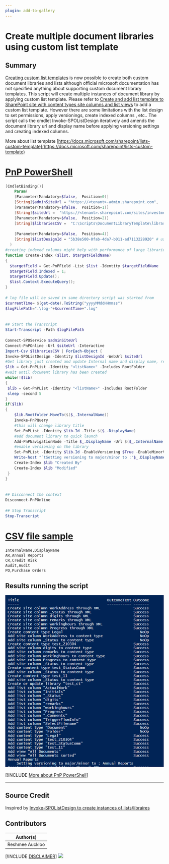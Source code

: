 ```yaml
---
plugin: add-to-gallery
---
```


# Create multiple document libraries using custom list template

## Summary

  [Creating custom list templates](https://docs.microsoft.com/sharepoint/lists-custom-template) is now possible to create both custom document libraries and lists although official microsoft documentation has not specified anything about supporting custom document library templates. This script will create multiple instances of document library by applying custom list template. Please refer to [Create and add list template to SharePoint site with content types,site columns and list views](https://pnp.github.io/script-samples/spo-add-list-template-with-custom-library/README.html) to add a custom list template. However there are some limitations with the list design to  set permissions, apply versionings, create indexed columns , etc.. The script calls the cmdlet Invoke-SPOListDesign iteratively and amends the document library url and display name before applying versioning settings and creating indexed columns.  
 
More about list template 
 [https://docs.microsoft.com/sharepoint/lists-custom-template](https://docs.microsoft.com/sharepoint/lists-custom-template)

# [PnP PowerShell](#tab/pnpps)

```powershell
[CmdletBinding()] 
    Param(
    [Parameter(Mandatory=$false,  Position=0)]
    [String]$adminSiteUrl = "https://<tenant>-admin.sharepoint.com",
    [Parameter(Mandatory=$false,  Position=1)]
    [String]$siteUrl =  "https://<tenant>.sharepoint.com/sites/investment",
    [Parameter(Mandatory=$false,  Position=2)]
    [String]$librariesCSV =  "C:\Scripts\DocumentLibraryTemplate\libraries.csv",

    [Parameter(Mandatory=$false,  Position=4)]
    [String]$listDesignId = "5b38e500-0fab-4da7-b011-ad7113228920" # use Get-SPOListDesign to find the Id of the list design containing the document library template
  )
#creating indexed columns might help with performance of large libraries, i.e. >5000 files
function Create-Index ($list, $targetFieldName)
{
  $targetField = Get-PnPField -List $list -Identity $targetFieldName
  $targetField.Indexed = 1;
  $targetField.Update();
  $list.Context.ExecuteQuery();
}

# log file will be saved in same directory script was started from  
$currentTime= $(get-date).ToString("yyyyMMddHHmmss")  
$logFilePath=".\log-"+$currentTime+".log"  


## Start the Transcript  
Start-Transcript -Path $logFilePath 

Connect-SPOService $adminSiteUrl 
Connect-PnPOnline -Url $siteUrl -Interactive
Import-Csv $librariesCSV | ForEach-Object {
Invoke-SPOListDesign -Identity $listDesignId -WebUrl $siteUrl
#Get library just created and update Internal name and display name, replace <listName> with the name specified in the custom list template
$lib = Get-PnPList -Identity "<listName>" -Includes RootFolder
#wait until document library has been created
while(!$lib)
{
 $lib = Get-PnPList -Identity "<listName>" -Includes RootFolder
 sleep -second 5
}
if($lib)
{
    $lib.Rootfolder.MoveTo($($_.InternalName))  
    Invoke-PnPQuery  
    #this will change library title  
    Set-PnPList -Identity $lib.Id -Title $($_.DisplayName)
    #add document library to quick launch
    Add-PnPNavigationNode -Title $_.DisplayName -Url $($_.InternalName + "/") -Location "QuickLaunch"
    #enable versioning on the library
    Set-PnPList -Identity $lib.Id -EnableVersioning $True -EnableMinorVersions $True -MajorVersions 500 -MinorVersions 10
    Write-host "`tSetting versioning to major/minor to :"$_.DisplayName
    Create-Index $lib "Created By"
    Create-Index $lib "Modified"
 }
}


## Disconnect the context  
Disconnect-PnPOnline  
 
## Stop Transcript  
Stop-Transcript  

```
# [CSV file sample](#tab/csv)
```csv
InternalName,DisplayName 
AR,Annual Reports 
CR,Credit Risk 
Audit,Audit 
PO,Purchase Orders 

```
## Results running the script 
![Results Screenshot](assets/results.png)


[!INCLUDE [More about PnP PowerShell](../../docfx/includes/MORE-PNPPS.md)]

***
## Source Credit

Inspired by [Invoke-SPOListDesign to create instances of lists/libraires](https://reshmeeauckloo.wordpress.com/2021/10/27/invoke-spolistdesign-to-create-instances-of-lists-libraires/)

## Contributors

| Author(s) |
|-----------|
| Reshmee Auckloo |


[!INCLUDE [DISCLAIMER](../../docfx/includes/DISCLAIMER.md)]
<img src="https://m365-visitor-stats.azurewebsites.net/script-samples/scripts/spo-add-multiple-document-libraries-with-list-template" aria-hidden="true" />

